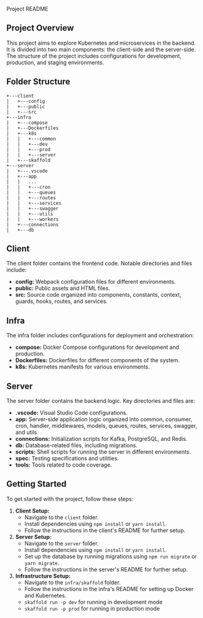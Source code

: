 Project README

## Project Overview

This project aims to explore Kubernetes and microservices in the backend. It is divided into two main components: the client-side and the server-side. The structure of the project includes configurations for development, production, and staging environments.

## Folder Structure

```
+---client
|   +---config
|   +---public
|   +---src
+---infra
|   +---compose
|   +---Dockerfiles
|   +---k8s
|   |   +---common
|   |   +---dev
|   |   +---prod
|   |   +---server
|   +---skaffold
+---server
|   +---.vscode
|   +---app
|   |   ...
|   |   +---cron
|   |   +---queues
|   |   +---routes
|   |   +---services
|   |   +---swagger
|   |   +---utils
|   |   +---workers
|   +---connections
|   +---db
```

## Client

The client folder contains the frontend code. Notable directories and files include:

- **config:** Webpack configuration files for different environments.
- **public:** Public assets and HTML files.
- **src:** Source code organized into components, constants, context, guards, hooks, routes, and services.

## Infra

The infra folder includes configurations for deployment and orchestration:

- **compose:** Docker Compose configurations for development and production.
- **Dockerfiles:** Dockerfiles for different components of the system.
- **k8s:** Kubernetes manifests for various environments.

## Server

The server folder contains the backend logic. Key directories and files are:

- **.vscode:** Visual Studio Code configurations.
- **app:** Server-side application logic organized into common, consumer, cron, handler, middlewares, models, queues, routes, services, swagger, and utils.
- **connections:** Initialization scripts for Kafka, PostgreSQL, and Redis.
- **db:** Database-related files, including migrations.
- **scripts:** Shell scripts for running the server in different environments.
- **spec:** Testing specifications and utilities.
- **tools:** Tools related to code coverage.

## Getting Started

To get started with the project, follow these steps:

1. **Client Setup:**
   - Navigate to the `client` folder.
   - Install dependencies using `npm install` or `yarn install`.
   - Follow the instructions in the client's README for further setup.
2. **Server Setup:**
   - Navigate to the `server` folder.
   - Install dependencies using `npm install` or `yarn install`.
   - Set up the database by running migrations using `npm run migrate` or `yarn migrate`.
   - Follow the instructions in the server's README for further setup.
3. **Infrastructure Setup:**
   - Navigate to the `infra/skaffold` folder.
   - Follow the instructions in the infra's README for setting up Docker and Kubernetes.
   - `skaffold run -p dev` for running in development mode
   - `skaffold run -p prod` for running in production mode
